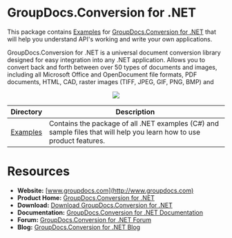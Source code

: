 # GroupDocs.Conversion for .NET

This package contains [Examples](https://github.com/groupdocsconversion/GroupDocs_Conversion_NET/tree/master/Examples) for [GroupDocs.Conversion for .NET](#) that will help you understand API's working and write your own applications.

GroupDocs.Conversion for .NET is a universal document conversion library designed for easy integration into any .NET application. Allows you to convert back and forth between over 50 types of documents and images, including all Microsoft Office and OpenDocument file formats, PDF documents, HTML, CAD, raster images (TIFF, JPEG, GIF, PNG, BMP) and 

<p align="center">

  <a title="Download complete GroupDocs.Conversion for .NET source code" href="https://github.com/groupdocs-conversion/GroupDocs.Conversion-for-.NET/archive/master.zip">
	<img src="https://raw.github.com/AsposeExamples/java-examples-dashboard/master/images/downloadZip-Button-Large.png" />
  </a>
</p>

Directory | Description
--------- | -----------
[Examples](https://github.com/groupdocsconversion/GroupDocs_Conversion_NET/tree/master/Examples)  | Contains the package of all .NET examples (C#) and sample files that will help you learn how to use product features.

# Resources

+ **Website:** [www.groupdocs.com](http://www.groupdocs.com)
+ **Product Home:** [GroupDocs.Conversion for .NET](https://products.groupdocs.com/conversion/net)
+ **Download:** [Download GroupDocs.Conversion for .NET](https://downloads.groupdocs.com/conversion/net)
+ **Documentation:** [GroupDocs.Conversion for .NET Documentation](https://docs.groupdocs.com/display/conversionnet/Home)
+ **Forum:** [GroupDocs.Conversion for .NET Forum](https://forum.groupdocs.com/c/conversion)
+ **Blog:** [GroupDocs.Conversion for .NET Blog](https://blog.groupdocs.com/category/groupdocs-conversions-product-family/)


